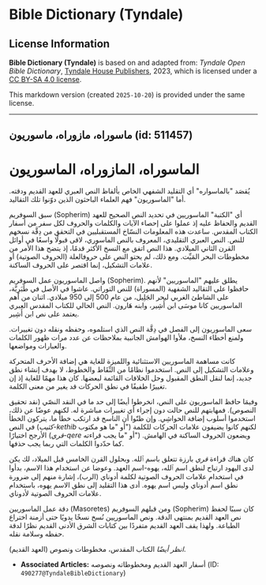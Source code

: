 # Bible Dictionary (Tyndale)

## License Information

**Bible Dictionary (Tyndale)** is based on and adapted from: _Tyndale Open Bible Dictionary_, [Tyndale House Publishers](https://tyndaleopenresources.com/), 2023, which is licensed under a [CC BY-SA 4.0 license](https://creativecommons.org/licenses/by-sa/4.0/legalcode.en).

This markdown version (created `2025-10-20`) is provided under the same license.



--------------------------------

## ماسوراه، مازوراه، ماسوريون (id: 511457)

الماسوراه، المازوراه، الماسوريون
================================

يُقصَد "بالماسواره" أي التقليد الشفهي الخاص بألفاظ النص العبري للعهد القديم ودقته. أما "الماسوريون" فهم العلماء الباحثون الذين دوّنوا تلك التقاليد.

سبق السوفريم (Sopherim) أي "الكتبة" الماسوريين في تحديد النص الصحيح للعهد القديم والحفاظ عليه إذ عملوا على إحصاء الآيات والكلمات والحروف لكل سفر من أسفار الكتاب المقدس. ساعدت هذه المعلومات النسّاخ المستقبليين في التحقق من دِقَّة نسخهم للنص. النص العبري التقليدي، المعروف بالنص الماسوري، لاقى قبولًا واسعًا في أوائل القرن الثاني الميلادي. هذا النص اتفق مع النسخ الأكثر قدمًا، إذ يتضح هذا الأمر من مخطوطات البحر المَيِّت. ومع ذلك، لم يحتو النص على حروفالعلة (الحروف الصوتية) أو علامات التشكيل، إنما اقتصر على الحروف الساكنة.

واصل الماسوريون عمل السوفريم (Sopherim). يطلق عليهم "الماسوريين" لأنهم حافظوا على التقاليد الشفهية (المسوراة) للنص التوراتي. عاشوا في الأصل في طَبَرِيَّة، على الشاطئ الغربي لبحر الجَلِيل، من عام 500 إلى 950 ميلادي. اثنان من أهم الماسوريين كانا موسَى ابن أَشِير، وابنه هَارون. النص الحالي للكتاب المقدس العبري يعتمد على نص ابن أَشِير.

سعى الماسوريون إلى الفصل في دِقَّة النص الذي استلموه، وحفظه ونقله دون تغييرات. ولمنع أخطاء النسخ، ملأوا الهوامش الجانبية بملاحظات عن عدد مرات ظهور الكلمات والعبارات ومواضعها.

كانت مساهمة الماسوريين الاستثنائية واللميزة للغاية هي إضافة الأحرف المتحركة وعلامات التشكيل إلى النص. استخدموا نظامًا من النِّقَاط والخطوط، لا بهدف إنشاء نطق جديد، إنما لنقل النطق المقبول وحل الخلافات القائمة لبعضها. كان هذا مهمًا للغاية إذ إن تغييرًا طفيفًا في نطق الحركات قد يغير من معنى الكلمة.

وفيمَا حافظ الماسوريون على النص، انخرطوا أيضًا إلى حد ما في النقد النصّي (نقد تحقيق النصوص). فمهابتهم للنص حالت دون إجراء أي تغييرات مباشرة له. لكنهم عوضًا عن ذلك، استخدموا أسلوب إضافة الحواشِي. وإن ظنّوا أن الناسخ قد ارتكب خطأ ما، يتركون الخطأ في النص (*كثيب\-kethib* أو "ما هو مكتوب") لكنهم كانوا يضيفون علامات الحركات للكلمة الأرجح اختيارًا (*قري\-qere* أو "ما يجب قراءته") ويضعون الحروف الساكنة في الهامش. كما حدّدوا الكلمات التي ربما يجب حذفها.

كان هناك قراءة *قري* بارزة تتعلق باسم ٱلله. وبحلول القرن الخامس قبل الميلاد، لك يكن لدى اليهود ارتياح لنطق اسم ٱلله، يهوه\-اسم العهد. وعوضا عن استخدام هذا الاسم، بدأوا في استخدام علامات الحروف الصوتية لكلمة أدوناي (الرب)، إشارة منهم إلى ضرورة نطق اسم أدوناي وليس اسم يهوه. أدى هذا التقليد إلى نطق الاسم يهوه، باستخدام علامات الحروف الصوتية لأدوناي.

دقة عمل الماسوريين (Masoretes) ومن قبلهم السوفريم (Sopherim) كان سببًا لحفظ نص العهد القديم بمنتهى الدقة. ونص الماسوريين نُسخ نسخًا يدويًا حتى أزمنة اختراع الطباعة. ولهذا يقف العهد القديم متفردًا بين كتابات الشرق الأدنى القديم نظرًا لدقة حفظه وسلامة نقله.

*انظر أيضًا* الكتاب المقدس، مخطوطات ونصوص (العهد القديم).

* **Associated Articles:** أسفار العهد القديم ومخطوطاته ونصوصه (ID: `490277@TyndaleBibleDictionary`)

